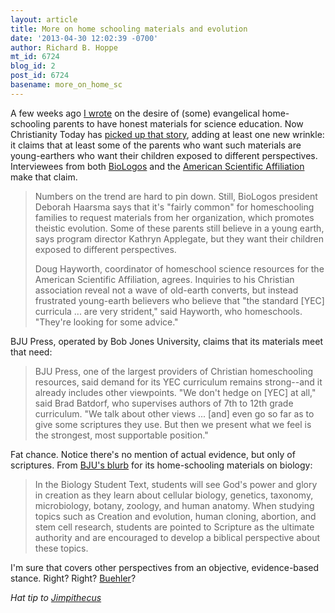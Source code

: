 ```yaml
---
layout: article
title: More on home schooling materials and evolution
date: '2013-04-30 12:02:39 -0700'
author: Richard B. Hoppe
mt_id: 6724
blog_id: 2
post_id: 6724
basename: more_on_home_sc
---
```

A few weeks ago [I wrote](http://pandasthumb.org/archives/2013/03/evolution-educa-6.html) on the desire of (some) evangelical home-schooling parents to have honest materials for science education. Now Christianity Today has [picked up that story](http://www.christianitytoday.com/ct/2013/may/new-creation-story.html), adding at least one new wrinkle: it claims that at least some of the parents who want such materials are young-earthers who want their children exposed to different perspectives. Interviewees from both [BioLogos](http://biologos.org/blog) and the [American Scientific Affiliation](http://network.asa3.org/) make that claim.

> Numbers on the trend are hard to pin down. Still, BioLogos president Deborah Haarsma says that it's "fairly common" for homeschooling families to request materials from her organization, which promotes theistic evolution. Some of these parents still believe in a young earth, says program director Kathryn Applegate, but they want their children exposed to different perspectives.
> 
> Doug Hayworth, coordinator of homeschool science resources for the American Scientific Affiliation, agrees. Inquiries to his Christian association reveal not a wave of old-earth converts, but instead frustrated young-earth believers who believe that "the standard \[YEC\] curricula ... are very strident," said Hayworth, who homeschools. "They're looking for some advice."

BJU Press, operated by Bob Jones University, claims that its materials meet that need:

> BJU Press, one of the largest providers of Christian homeschooling resources, said demand for its YEC curriculum remains strong--and it already includes other viewpoints. "We don't hedge on \[YEC\] at all," said Brad Batdorf, who supervises authors of 7th to 12th grade curriculum. "We talk about other views ... \[and\] even go so far as to give some scriptures they use. But then we present what we feel is the strongest, most supportable position."

Fat chance. Notice there's no mention of actual evidence, but only of scriptures. From [BJU's blurb](http://www.bjupresshomeschool.com/webapp/wcs/stores/servlet/product_Biology-Student-Text--4th-ed.____2245434) for its home-schooling materials on biology:

> In the Biology Student Text, students will see God's power and glory in creation as they learn about cellular biology, genetics, taxonomy, microbiology, botany, zoology, and human anatomy. When studying topics such as Creation and evolution, human cloning, abortion, and stem cell research, students are pointed to Scripture as the ultimate authority and are encouraged to develop a biblical perspective about these topics.

I'm sure that covers other perspectives from an objective, evidence-based stance. Right? Right? [Buehler](http://www.imdb.com/title/tt0091042/)? 

_Hat tip to [Jimpithecus](http://scienceandcreation.blogspot.com/2013/04/christianity-today-new-creation-story.html)_
